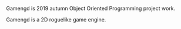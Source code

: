 Gamengd is 2019 autumn Object Oriented Programming project work.

Gamengd is a 2D roguelike game engine.
